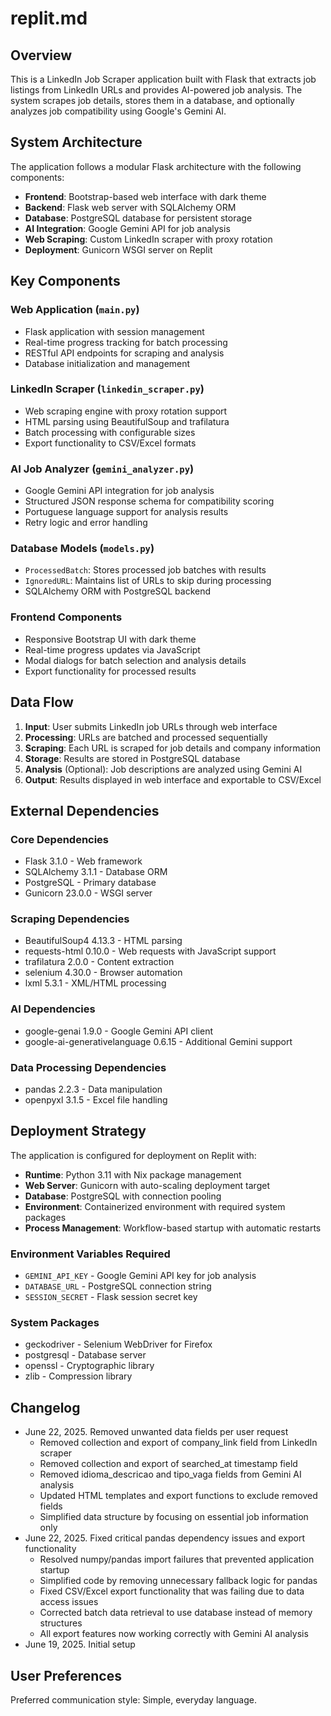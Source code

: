 # replit.md

## Overview

This is a LinkedIn Job Scraper application built with Flask that extracts job listings from LinkedIn URLs and provides AI-powered job analysis. The system scrapes job details, stores them in a database, and optionally analyzes job compatibility using Google's Gemini AI.

## System Architecture

The application follows a modular Flask architecture with the following components:

- **Frontend**: Bootstrap-based web interface with dark theme
- **Backend**: Flask web server with SQLAlchemy ORM
- **Database**: PostgreSQL database for persistent storage
- **AI Integration**: Google Gemini API for job analysis
- **Web Scraping**: Custom LinkedIn scraper with proxy rotation
- **Deployment**: Gunicorn WSGI server on Replit

## Key Components

### Web Application (`main.py`)
- Flask application with session management
- Real-time progress tracking for batch processing
- RESTful API endpoints for scraping and analysis
- Database initialization and management

### LinkedIn Scraper (`linkedin_scraper.py`)
- Web scraping engine with proxy rotation support
- HTML parsing using BeautifulSoup and trafilatura
- Batch processing with configurable sizes
- Export functionality to CSV/Excel formats

### AI Job Analyzer (`gemini_analyzer.py`)
- Google Gemini API integration for job analysis
- Structured JSON response schema for compatibility scoring
- Portuguese language support for analysis results
- Retry logic and error handling

### Database Models (`models.py`)
- `ProcessedBatch`: Stores processed job batches with results
- `IgnoredURL`: Maintains list of URLs to skip during processing
- SQLAlchemy ORM with PostgreSQL backend

### Frontend Components
- Responsive Bootstrap UI with dark theme
- Real-time progress updates via JavaScript
- Modal dialogs for batch selection and analysis details
- Export functionality for processed results

## Data Flow

1. **Input**: User submits LinkedIn job URLs through web interface
2. **Processing**: URLs are batched and processed sequentially
3. **Scraping**: Each URL is scraped for job details and company information
4. **Storage**: Results are stored in PostgreSQL database
5. **Analysis** (Optional): Job descriptions are analyzed using Gemini AI
6. **Output**: Results displayed in web interface and exportable to CSV/Excel

## External Dependencies

### Core Dependencies
- Flask 3.1.0 - Web framework
- SQLAlchemy 3.1.1 - Database ORM
- PostgreSQL - Primary database
- Gunicorn 23.0.0 - WSGI server

### Scraping Dependencies
- BeautifulSoup4 4.13.3 - HTML parsing
- requests-html 0.10.0 - Web requests with JavaScript support
- trafilatura 2.0.0 - Content extraction
- selenium 4.30.0 - Browser automation
- lxml 5.3.1 - XML/HTML processing

### AI Dependencies
- google-genai 1.9.0 - Google Gemini API client
- google-ai-generativelanguage 0.6.15 - Additional Gemini support

### Data Processing Dependencies
- pandas 2.2.3 - Data manipulation
- openpyxl 3.1.5 - Excel file handling

## Deployment Strategy

The application is configured for deployment on Replit with:

- **Runtime**: Python 3.11 with Nix package management
- **Web Server**: Gunicorn with auto-scaling deployment target
- **Database**: PostgreSQL with connection pooling
- **Environment**: Containerized environment with required system packages
- **Process Management**: Workflow-based startup with automatic restarts

### Environment Variables Required
- `GEMINI_API_KEY` - Google Gemini API key for job analysis
- `DATABASE_URL` - PostgreSQL connection string
- `SESSION_SECRET` - Flask session secret key

### System Packages
- geckodriver - Selenium WebDriver for Firefox
- postgresql - Database server
- openssl - Cryptographic library
- zlib - Compression library

## Changelog

- June 22, 2025. Removed unwanted data fields per user request
  - Removed collection and export of company_link field from LinkedIn scraper
  - Removed collection and export of searched_at timestamp field
  - Removed idioma_descricao and tipo_vaga fields from Gemini AI analysis
  - Updated HTML templates and export functions to exclude removed fields
  - Simplified data structure by focusing on essential job information only
- June 22, 2025. Fixed critical pandas dependency issues and export functionality
  - Resolved numpy/pandas import failures that prevented application startup
  - Simplified code by removing unnecessary fallback logic for pandas
  - Fixed CSV/Excel export functionality that was failing due to data access issues
  - Corrected batch data retrieval to use database instead of memory structures
  - All export features now working correctly with Gemini AI analysis
- June 19, 2025. Initial setup

## User Preferences

Preferred communication style: Simple, everyday language.